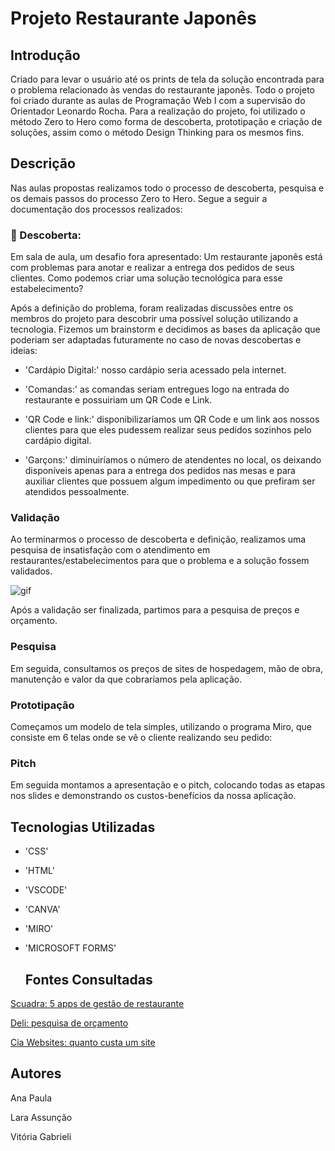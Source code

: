 # Projeto Restaurante Japonês

## Introdução 
Criado para levar o usuário até os prints de tela da solução encontrada para o problema relacionado às vendas do restaurante japonês. Todo o projeto foi criado durante as aulas de Programação Web I com a supervisão do Orientador Leonardo Rocha. Para a realização do projeto, foi utilizado o método Zero to Hero como forma de descoberta, prototipação e criação de soluções, assim como o método Design Thinking para os mesmos fins.

## Descrição  

Nas aulas propostas realizamos todo o processo de descoberta, pesquisa e os demais passos do processo Zero to Hero. Segue a seguir a documentação dos processos realizados:  



### 🎡 Descoberta:

Em sala de aula, um desafio fora apresentado: Um restaurante japonês está com problemas para anotar e realizar a entrega dos pedidos de seus clientes. Como podemos criar uma solução tecnológica para esse estabelecimento? 

Após a definição do problema, foram realizadas discussões entre os membros do projeto para descobrir uma possível solução utilizando a tecnologia. Fizemos um brainstorm e decidimos as bases da aplicação que poderiam ser adaptadas futuramente no caso de novas descobertas e ideias: 

- 'Cardápio Digital:' nosso cardápio seria acessado pela internet. 

- 'Comandas:' as comandas seriam entregues logo na entrada do restaurante e possuiriam um QR Code e Link. 

- 'QR Code e link:' disponibilizaríamos um QR Code e um link aos nossos clientes para que eles pudessem realizar seus pedidos sozinhos pelo cardápio digital. 

- 'Garçons:' diminuiríamos o número de atendentes no local, os deixando disponíveis apenas para a entrega dos pedidos nas mesas e para auxiliar clientes que possuem algum impedimento ou que prefiram ser atendidos pessoalmente. 

### Validação 

Ao terminarmos o processo de descoberta e definição, realizamos uma pesquisa de insatisfação com o atendimento em restaurantes/estabelecimentos para que o problema e a solução fossem validados. 

![gif](telaPesquisa.gif) 

Após a validação ser finalizada, partimos para a pesquisa de preços e orçamento. 

### Pesquisa 

Em seguida, consultamos os preços de sites de hospedagem, mão de obra, manutenção e valor da que cobraríamos pela aplicação. 

### Prototipação 

Começamos um modelo de tela simples, utilizando o programa Miro, que consiste em 6 telas onde se vê o cliente realizando seu pedido:  

### Pitch 

Em seguida montamos a apresentação e o pitch, colocando todas as etapas nos slides e demonstrando os custos-benefícios da nossa aplicação. 

## Tecnologias Utilizadas 

- 'CSS'
- 'HTML'
- 'VSCODE'
- 'CANVA'
- 'MIRO'
- 'MICROSOFT FORMS'

  ## Fontes Consultadas

[Scuadra: 5 apps de gestão de restaurante](https://www.scuadra.com.br/blog/5-apps-de-gestao-para-restaurante-que-voce-precisa-conhecer/) 

[Deli: pesquisa de orçamento](https://deli.com.br/pt-br/criar-uma-conta/?device=m&utm_term=programa%20para%20restaurante&utm_campaign=FUDO_BR_SEARCH_General&utm_source=adwords&utm_medium=ppc&hsa_acc=1925680188&hsa_cam=17567554209&hsa_grp=137872578853&hsa_ad=641670479464&hsa_src=g&hsa_tgt=kwd-306025781&hsa_kw=programa%20para%20restaurante&hsa_mt=b&hsa_net=adwords&hsa_ver=3&gad=1&gclid=CjwKCAjw3oqoBhAjEiwA_UaLttNTsC8ZMWB-9alEBS-FyByz6UEdi08_8OEy-KxjjZlX8RLMkkwP2hoC89IQAvD_BwE) 

[Cia Websites: quanto custa um site](https://www.ciawebsites.com.br/sites/quanto-custa-um-site/#:~:text=A%20cria%C3%A7%C3%A3o%20de%20um%20site,esses%20valores%20nos%20t%C3%B3picos%20anteriores.) 

## Autores 

Ana Paula 

Lara Assunção 

Vitória Gabrieli
